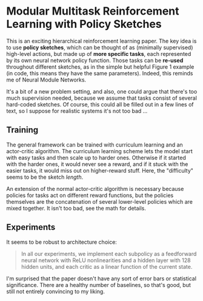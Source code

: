 # Modular Multitask Reinforcement Learning with Policy Sketches

This is an exciting hierarchical reinforcement learning paper. The key idea is
to use **policy sketches**, which can be thought of as (minimally supervised)
high-level actions, but made up of **more specific tasks**, each represented by
its own neural network policy function. Those tasks can be **re-used**
throughout different sketches, as in the simple but helpful Figure 1 example (in
code, this means they have the same parameters).  Indeed, this reminds me of
Neural Module Networks.

It's a bit of a new problem setting, and also, one could argue that there's too
much supervision needed, because we assume that tasks consist of several
hard-coded sketches. Of course, this could all be filled out in a few lines of
text, so I suppose for realistic systems it's not too bad ... 

## Training

The general framework can be trained with curriculum learning and an
actor-critic algorithm. The curriculum learning scheme lets the model start with
easy tasks and then scale up to harder ones. Otherwise if it started with the
harder ones, it would never see a reward, and if it stuck with the easier tasks,
it would miss out on higher-reward stuff. Here, the "difficulty" seems to be the
sketch *length*.

An extension of the normal actor-critic algorithm is necessary because policies
for tasks act on different reward functions, but the policies themselves are the
concatenation of several lower-level policies which are mixed together. It isn't
too bad, see the math for details.

## Experiments

It seems to be robust to architecture choice:

> In all our experiments, we implement each subpolicy as a feedforward neural
> network with ReLU nonlinearities and a hidden layer with 128 hidden units, and
> each critic as a linear function of the current state.

I'm surprised that the paper doesn't have any sort of error bars or statistical
significance. There are a healthy number of baselines, so that's good, but still
not entirely convincing to my liking.
